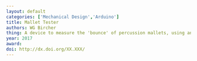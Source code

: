 ```yaml
---
layout: default
categories: ['Mechanical Design','Arduino']
title: Mallet Tester
authors: WG Bircher
thing: A device to measure the 'bounce' of percussion mallets, using an absolute encoder and an Arduino, in collaboration with <a href="https://www.kramermilan.com/">Kramer Milan</a>
year: 2017
award: 
doi: http://dx.doi.org/XX.XXX/
---
```

